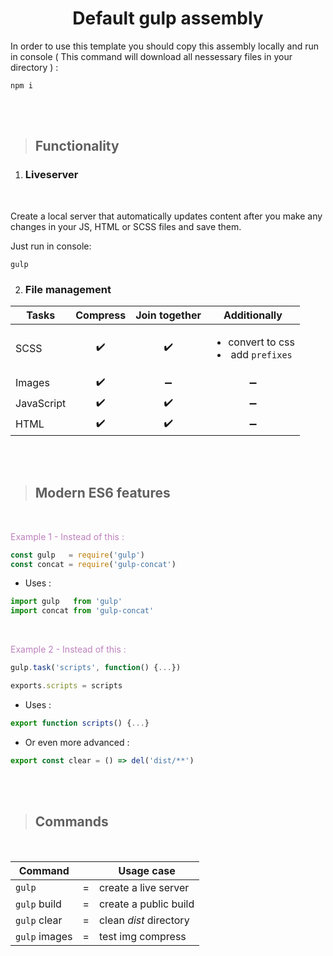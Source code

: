 <h1 style="text-align:center;">Default gulp assembly</h1>

In order to use this template you should copy this assembly locally and run in console ( This command will download all nessessary files in your directory ) :
```
npm i
```

<br>
<br>


> ## Functionality

1) ### Liveserver
<br>

Create a local server that automatically updates content after you make any changes in your JS, HTML or SCSS files and save them.

Just run in console:
```
gulp
```

2) ### File management

|Tasks     |Compress          |Join together     |Additionally|
|------    |:----------------:|:----------------:|:----------:|
|SCSS      |:heavy_check_mark:|:heavy_check_mark:|<ul><li>convert to css</li><li>add `prefixes`</li></ul>|
|Images    |:heavy_check_mark:|:heavy_minus_sign:|:heavy_minus_sign:
|JavaScript|:heavy_check_mark:|:heavy_check_mark:|:heavy_minus_sign:
|HTML      |:heavy_check_mark:|:heavy_check_mark:|:heavy_minus_sign:


<br>
<br>


> ## Modern ES6 features
<br>


<span style="color:rgb(189, 129, 189);">Example 1 - Instead of this :</span>
```javascript
const gulp   = require('gulp')
const concat = require('gulp-concat')
```
- Uses :
```javascript
import gulp   from 'gulp'
import concat from 'gulp-concat'
```
<br>


<span style="color:rgb(189, 129, 189);">Example 2 - Instead of this :</span>
```javascript
gulp.task('scripts', function() {...})

exports.scripts = scripts
```
- Uses :
```javascript
export function scripts() {...}
```

- Or even more advanced :
```javascript
export const clear = () => del('dist/**')
```

<br>
<br>


> ## Commands
<br>

|Command      |   |Usage case|
|-------------|:-:|----------|
|`gulp`       | = |create a live server
|`gulp` build | = |create a public build
|`gulp` clear | = |clean *dist* directory
|`gulp` images| = |test img compress